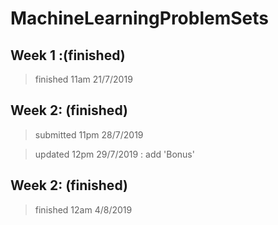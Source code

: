 # MachineLearningProblemSets

## Week 1 :(finished)
> finished 11am 21/7/2019
## Week 2: (finished)
> submitted 11pm 28/7/2019

> updated 12pm 29/7/2019 : add 'Bonus'
## Week 2: (finished)
>finished 12am 4/8/2019
